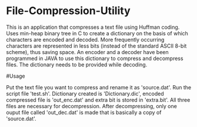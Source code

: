 # File-Compression-Utility

This is an application that compresses a text file using Huffman coding. Uses min-heap binary tree in C to create a dictionary on the basis of which characters are encoded and decoded. More frequently occurring characters are represented in less bits (instead of the standard ASCII 8-bit scheme), thus saving space. An encoder and a decoder have been programmed in JAVA to use this dictionary to compress and decompress files. The dictionary needs to be provided while decoding.

#Usage

Put the text file you want to compress and rename it as 'source.dat'. Run the script file 'test.sh'.
Dictionary created is 'Dictionary.dic', encoded compressed file is 'out_enc.dat' and extra bit is stored in 'extra.bit'. All three files are necessary for decompression.
After decompressing, only one ouput file called 'out_dec.dat' is made that is basically a copy of 'source.dat'.
